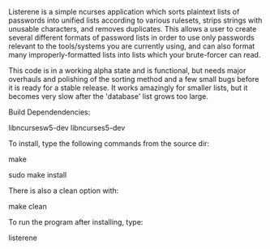 Listerene is a simple ncurses application which sorts plaintext lists of passwords into unified lists according to various rulesets, strips strings with unusable characters, and removes duplicates.  This allows a user to create several different formats of password lists in order to use only passwords relevant to the tools/systems you are currently using, and can also format many improperly-formatted lists into lists which your brute-forcer can read.

This code is in a working alpha state and is functional, but needs major overhauls and polishing of the sorting method and a few small bugs before it is ready for a stable release.  It works amazingly for smaller lists, but it becomes very slow after the 'database' list grows too large.


Build Dependendencies:

libncursesw5-dev
libncurses5-dev



To install, type the following commands from the source dir:

make

sudo make install



There is also a clean option with:

make clean



To run the program after installing, type:

listerene
